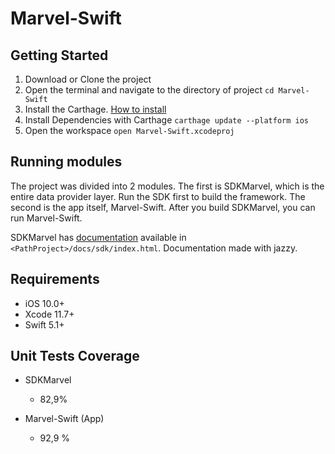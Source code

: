 # Marvel-Swift

## Getting Started

1. Download or Clone the project
1. Open the terminal and navigate to the directory of project ```cd Marvel-Swift```
1. Install the Carthage. [How to install](https://github.com/Carthage/Carthage#installing-carthage)
1. Install Dependencies with Carthage ```carthage update --platform ios```
1. Open the workspace ```open Marvel-Swift.xcodeproj```

## Running modules

The project was divided into 2 modules. The first is SDKMarvel, which is the entire data provider layer. Run the SDK first to build the framework. The second is the app itself, Marvel-Swift. After you build SDKMarvel, you can run Marvel-Swift.

SDKMarvel has [documentation](https://gitlab.com/felipedemetrius/marvel-swift/blob/master/docs/sdk/index.html) available in ```<PathProject>/docs/sdk/index.html```. Documentation made with jazzy.

## Requirements

- iOS 10.0+ 
- Xcode 11.7+
- Swift 5.1+

## Unit Tests Coverage 

- SDKMarvel
    - 82,9%

- Marvel-Swift (App)
    - 92,9 %

